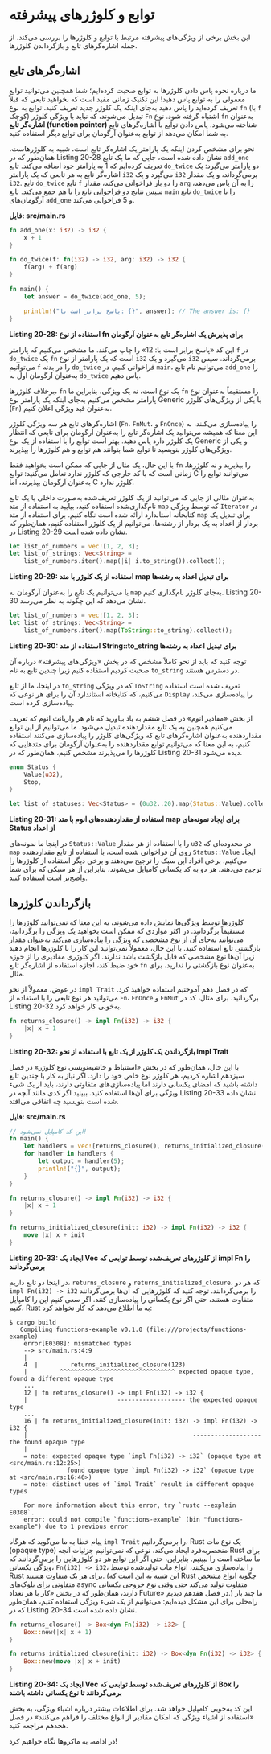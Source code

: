 # توابع و کلوژرهای پیشرفته

این بخش برخی از ویژگی‌های پیشرفته مرتبط با توابع و کلوژرها را بررسی می‌کند، از جمله اشاره‌گرهای تابع و بازگرداندن کلوژرها.

## اشاره‌گرهای تابع

ما درباره نحوه پاس دادن کلوژرها به توابع صحبت کرده‌ایم؛ شما همچنین می‌توانید توابع معمولی را به توابع پاس دهید! این تکنیک زمانی مفید است که بخواهید تابعی که قبلاً تعریف کرده‌اید را پاس دهید به‌جای اینکه یک کلوژر جدید تعریف کنید. توابع به نوع `fn` (با `f` کوچک) تبدیل می‌شوند، که نباید با ویژگی کلوژر `Fn` اشتباه گرفته شود. نوع `fn` به‌عنوان **اشاره‌گر تابع (function pointer)** شناخته می‌شود. پاس دادن توابع با اشاره‌گرهای تابع به شما امکان می‌دهد از توابع به‌عنوان آرگومان برای توابع دیگر استفاده کنید.

نحو برای مشخص کردن اینکه یک پارامتر یک اشاره‌گر تابع است، شبیه به کلوژرهاست، همان‌طور که در Listing 20-28 نشان داده شده است، جایی که ما یک تابع `add_one` تعریف کرده‌ایم که 1 به پارامتر خود اضافه می‌کند. تابع `do_twice` دو پارامتر می‌گیرد: یک اشاره‌گر تابع به هر تابعی که یک پارامتر `i32` می‌گیرد و یک `i32` برمی‌گرداند، و یک مقدار `i32`. تابع `do_twice` تابع `f` را دو بار فراخوانی می‌کند، مقدار `arg` را به آن پاس می‌دهد، سپس نتایج دو فراخوانی تابع را با هم جمع می‌کند. تابع `main` تابع `do_twice` را با آرگومان‌های `add_one` و 5 فراخوانی می‌کند.

**فایل: src/main.rs**

```rust
fn add_one(x: i32) -> i32 {
    x + 1
}

fn do_twice(f: fn(i32) -> i32, arg: i32) -> i32 {
    f(arg) + f(arg)
}

fn main() {
    let answer = do_twice(add_one, 5);

    println!("پاسخ برابر است با: {}", answer); // The answer is: {}
}
```

**Listing 20-28: استفاده از نوع fn برای پذیرش یک اشاره‌گر تابع به‌عنوان آرگومان**

این کد «پاسخ برابر است با: 12» را چاپ می‌کند. ما مشخص می‌کنیم که پارامتر `f` در `do_twice` یک `fn` است که یک پارامتر از نوع `i32` می‌گیرد و یک `i32` برمی‌گرداند. سپس می‌توانیم `f` را در بدنه `do_twice` فراخوانی کنیم. در `main`، می‌توانیم نام تابع `add_one` را به‌عنوان آرگومان اول به `do_twice` پاس دهیم.

برخلاف کلوژرها، `fn` یک نوع است، نه یک ویژگی، بنابراین ما `fn` را مستقیماً به‌عنوان نوع پارامتر مشخص می‌کنیم به‌جای اینکه یک پارامتر نوع Generic با یکی از ویژگی‌های کلوژر (`Fn`) به‌عنوان قید ویژگی اعلان کنیم.

اشاره‌گرهای تابع هر سه ویژگی کلوژر (`Fn`، `FnMut`، و `FnOnce`) را پیاده‌سازی می‌کنند، به این معنا که همیشه می‌توانید یک اشاره‌گر تابع را به‌عنوان آرگومان برای تابعی که انتظار یک کلوژر دارد پاس دهید. بهتر است توابع را با استفاده از یک نوع Generic و یکی از ویژگی‌های کلوژر بنویسید تا توابع شما بتوانند هم توابع و هم کلوژرها را بپذیرند.

با این حال، یک مثال از جایی که ممکن است بخواهید فقط `fn` را بپذیرید و نه کلوژرها، زمانی است که با کد خارجی که کلوژر ندارد تعامل می‌کنید: توابع C می‌توانند توابع را به‌عنوان آرگومان بپذیرند، اما C کلوژر ندارد.

به‌عنوان مثالی از جایی که می‌توانید از یک کلوژر تعریف‌شده به‌صورت داخلی یا یک تابع نام‌گذاری‌شده استفاده کنید، بیایید به استفاده از متد `map` که توسط ویژگی `Iterator` در کتابخانه استاندارد ارائه شده است نگاه کنیم. برای استفاده از متد `map` برای تبدیل یک بردار از اعداد به یک بردار از رشته‌ها، می‌توانیم از یک کلوژر استفاده کنیم، همان‌طور که در Listing 20-29 نشان داده شده است.

```rust
let list_of_numbers = vec![1, 2, 3];
let list_of_strings: Vec<String> =
    list_of_numbers.iter().map(|i| i.to_string()).collect();
```

**Listing 20-29: استفاده از یک کلوژر با متد map برای تبدیل اعداد به رشته‌ها**

یا می‌توانیم یک تابع را به‌عنوان آرگومان به `map` به‌جای کلوژر نام‌گذاری کنیم. Listing 20-30 نشان می‌دهد که این چگونه به نظر می‌رسد.

```rust
let list_of_numbers = vec![1, 2, 3];
let list_of_strings: Vec<String> =
    list_of_numbers.iter().map(ToString::to_string).collect();
```

**Listing 20-30: استفاده از متد String::to_string برای تبدیل اعداد به رشته‌ها**

توجه کنید که باید از نحو کاملاً مشخص که در بخش «ویژگی‌های پیشرفته» درباره آن صحبت کردیم استفاده کنیم زیرا چندین تابع به نام `to_string` در دسترس هستند.

در اینجا، ما از تابع `to_string` که در ویژگی `ToString` تعریف شده است استفاده می‌کنیم، که کتابخانه استاندارد آن را برای هر نوعی که `Display` را پیاده‌سازی می‌کند، پیاده‌سازی کرده است.

از بخش «مقادیر انوم» در فصل ششم به یاد بیاورید که نام هر واریانت انوم که تعریف می‌کنیم همچنین به یک تابع مقداردهنده تبدیل می‌شود. ما می‌توانیم از این توابع مقداردهنده به‌عنوان اشاره‌گرهای تابع که ویژگی‌های کلوژر را پیاده‌سازی می‌کنند استفاده کنیم، به این معنا که می‌توانیم توابع مقداردهنده را به‌عنوان آرگومان برای متدهایی که کلوژرها را می‌پذیرند مشخص کنیم، همان‌طور که در Listing 20-31 دیده می‌شود.

```rust
enum Status {
    Value(u32),
    Stop,
}

let list_of_statuses: Vec<Status> = (0u32..20).map(Status::Value).collect();
```

**Listing 20-31: استفاده از مقداردهنده‌های انوم با متد map برای ایجاد نمونه‌های Status از اعداد**

در اینجا ما نمونه‌های `Status::Value` را با استفاده از هر مقدار `u32` در محدوده‌ای که `map` روی آن فراخوانی شده است، با استفاده از تابع مقداردهنده `Status::Value` ایجاد می‌کنیم. برخی افراد این سبک را ترجیح می‌دهند و برخی دیگر استفاده از کلوژرها را ترجیح می‌دهند. هر دو به کد یکسانی کامپایل می‌شوند، بنابراین از هر سبکی که برای شما واضح‌تر است استفاده کنید.

## بازگرداندن کلوژرها

کلوژرها توسط ویژگی‌ها نمایش داده می‌شوند، به این معنا که نمی‌توانید کلوژرها را مستقیماً برگردانید. در اکثر مواردی که ممکن است بخواهید یک ویژگی را برگردانید، می‌توانید به‌جای آن از نوع مشخصی که ویژگی را پیاده‌سازی می‌کند به‌عنوان مقدار بازگشتی تابع استفاده کنید. با این حال، معمولاً نمی‌توانید این کار را با کلوژرها انجام دهید زیرا آن‌ها نوع مشخصی که قابل بازگشت باشد ندارند. اگر کلوژری مقادیری را از حوزه خود ضبط کند، اجازه استفاده از اشاره‌گر تابع `fn` به‌عنوان نوع بازگشتی را ندارید، برای مثال.

در عوض، معمولاً از نحو `impl Trait` که در فصل دهم آموختیم استفاده خواهید کرد. می‌توانید هر نوع تابعی را با استفاده از `Fn`، `FnOnce` و `FnMut` برگردانید. برای مثال، کد در Listing 20-32 به‌خوبی کار خواهد کرد.

```rust
fn returns_closure() -> impl Fn(i32) -> i32 {
    |x| x + 1
}
```

**Listing 20-32: بازگرداندن یک کلوژر از یک تابع با استفاده از نحو impl Trait**

با این حال، همان‌طور که در بخش «استنباط و حاشیه‌نویسی نوع کلوژر» در فصل سیزدهم اشاره کردیم، هر کلوژر نوع خاص خود را دارد. اگر نیاز به کار با چندین تابع داشته باشید که امضای یکسانی دارند اما پیاده‌سازی‌های متفاوتی دارند، باید از یک شیء ویژگی برای آن‌ها استفاده کنید. ببینید اگر کدی مانند آنچه در Listing 20-33 نشان داده شده است بنویسید چه اتفاقی می‌افتد.

**فایل: src/main.rs**

```rust
// این کد کامپایل نمی‌شود!
fn main() {
    let handlers = vec![returns_closure(), returns_initialized_closure(123)];
    for handler in handlers {
        let output = handler(5);
        println!("{}", output);
    }
}

fn returns_closure() -> impl Fn(i32) -> i32 {
    |x| x + 1
}

fn returns_initialized_closure(init: i32) -> impl Fn(i32) -> i32 {
    move |x| x + init
}
```

**Listing 20-33: ایجاد یک Vec<T> از کلوژرهای تعریف‌شده توسط توابعی که impl Fn را برمی‌گردانند**

در اینجا دو تابع داریم، `returns_closure` و `returns_initialized_closure`، که هر دو `impl Fn(i32) -> i32` را برمی‌گردانند. توجه کنید که کلوژرهایی که آن‌ها برمی‌گردانند متفاوت هستند، حتی اگر نوع یکسانی را پیاده‌سازی کنند. اگر سعی کنیم این را کامپایل کنیم، Rust به ما اطلاع می‌دهد که کار نخواهد کرد:

```
$ cargo build
   Compiling functions-example v0.1.0 (file:///projects/functions-example)
    error[E0308]: mismatched types
    --> src/main.rs:4:9
    |
    4  |         returns_initialized_closure(123)
    |         ^^^^^^^^^^^^^^^^^^^^^^^^^^^^^^^^ expected opaque type, found a different opaque type
    ...
    12 | fn returns_closure() -> impl Fn(i32) -> i32 {
    |                         ------------------- the expected opaque type
    ...
    16 | fn returns_initialized_closure(init: i32) -> impl Fn(i32) -> i32 {
    |                                              ------------------- the found opaque type
    |
    = note: expected opaque type `impl Fn(i32) -> i32` (opaque type at <src/main.rs:12:25>)
                found opaque type `impl Fn(i32) -> i32` (opaque type at <src/main.rs:16:46>)
    = note: distinct uses of `impl Trait` result in different opaque types

    For more information about this error, try `rustc --explain E0308`.
    error: could not compile `functions-example` (bin "functions-example") due to 1 previous error
```

پیام خطا به ما می‌گوید که هرگاه `impl Trait` را برمی‌گردانیم، Rust یک نوع مات (opaque type) منحصربه‌فرد ایجاد می‌کند، نوعی که نمی‌توانیم جزئیات آنچه Rust برای ما ساخته است را ببینیم. بنابراین، حتی اگر این توابع هر دو کلوژرهایی را برمی‌گردانند که ویژگی یکسانی، `Fn(i32) -> i32`، را پیاده‌سازی می‌کنند، انواع مات تولیدشده توسط Rust برای هر یک متفاوت هستند. (این شبیه به این است که Rust چگونه انواع مشخص متفاوتی برای بلوک‌های async متفاوت تولید می‌کند حتی وقتی نوع خروجی یکسانی دارند، همان‌طور که در بخش «کار با هر تعداد Future» در فصل هفدهم دیدیم.) ما چند بار راه‌حلی برای این مشکل دیده‌ایم: می‌توانیم از یک شیء ویژگی استفاده کنیم، همان‌طور که در Listing 20-34 نشان داده شده است.

```rust
fn returns_closure() -> Box<dyn Fn(i32) -> i32> {
    Box::new(|x| x + 1)
}

fn returns_initialized_closure(init: i32) -> Box<dyn Fn(i32) -> i32> {
    Box::new(move |x| x + init)
}
```

**Listing 20-34: ایجاد یک Vec<T> از کلوژرهای تعریف‌شده توسط توابعی که Box<dyn Fn> را برمی‌گردانند تا نوع یکسانی داشته باشند**

این کد به‌خوبی کامپایل خواهد شد. برای اطلاعات بیشتر درباره اشیاء ویژگی، به بخش «استفاده از اشیاء ویژگی که امکان مقادیر از انواع مختلف را فراهم می‌کنند» در فصل هجدهم مراجعه کنید.

در ادامه، به ماکروها نگاه خواهیم کرد!